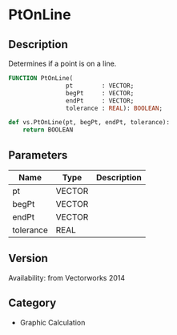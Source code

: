 # PtOnLine

## Description
Determines if a point is on a line.

```pascal
FUNCTION PtOnLine(
				pt        : VECTOR;
				begPt     : VECTOR;
				endPt     : VECTOR;
				tolerance : REAL): BOOLEAN;
```

```python
def vs.PtOnLine(pt, begPt, endPt, tolerance):
    return BOOLEAN
```

## Parameters
|Name|Type|Description|
|---|---|---|
|pt|VECTOR|   |
|begPt|VECTOR|   |
|endPt|VECTOR|   |
|tolerance|REAL|   |

## Version
Availability: from Vectorworks 2014

## Category
* Graphic Calculation

